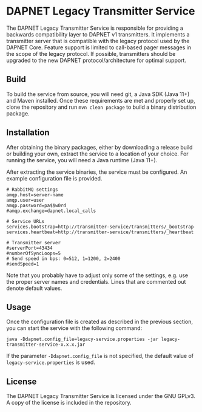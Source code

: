 # DAPNET Legacy Transmitter Service
The DAPNET Legacy Transmitter Service is responsible for providing a backwards compatibility layer to DAPNET v1 transmitters. It implements a transmitter server that is compatible with the legacy protocol used by the DAPNET Core. Feature support is limited to call-based pager messages in the scope of the legacy protocol. If possible, transmitters should be upgraded to the new DAPNET protocol/architecture for optimal support.

## Build
To build the service from source, you will need git, a Java SDK (Java 11+) and Maven installed. Once these requirements are met and properly set up, clone the repository and run `mvn clean package` to build a binary distribution package.

## Installation
After obtaining the binary packages, either by downloading a release build or building your own, extract the service to a location of your choice. For running the service, you will need a Java runtime (Java 11+).

After extracting the service binaries, the service must be configured. An example configuration file is provided.

	# RabbitMQ settings
	amqp.host=server-name
	amqp.user=user
	amqp.password=pa$$w0rd
	#amqp.exchange=dapnet.local_calls
	
	# Service URLs
	services.bootstrap=http://transmitter-service/transmitters/_bootstrap
	services.heartbeat=http://transmitter-service/transmitters/_heartbeat
	
	# Transmitter server
	#serverPort=43434
	#numberOfSyncLoops=5
	# Send speed in bps: 0=512, 1=1200, 2=2400
	#sendSpeed=1

Note that you probably have to adjust only some of the settings, e.g. use the proper server names and credentials. Lines that are commented out denote default values.

## Usage
Once the configuration file is created as described in the previous section, you can start the service with the following command:

	java -Ddapnet.config_file=legacy-service.properties -jar legacy-transmitter-service-x.x.x.jar

If the parameter `-Ddapnet.config_file` is not specified, the default value of `legacy-service.properties` is used.

## License
The DAPNET Legacy Transmitter Service is licensed under the GNU GPLv3. A copy of the license is included in the repository.
